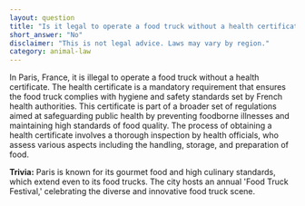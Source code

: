 ```yaml
---
layout: question
title: "Is it legal to operate a food truck without a health certificate in Paris, France?"
short_answer: "No"
disclaimer: "This is not legal advice. Laws may vary by region."
category: animal-law
---
```

In Paris, France, it is illegal to operate a food truck without a health certificate. The health certificate is a mandatory requirement that ensures the food truck complies with hygiene and safety standards set by French health authorities. This certificate is part of a broader set of regulations aimed at safeguarding public health by preventing foodborne illnesses and maintaining high standards of food quality. The process of obtaining a health certificate involves a thorough inspection by health officials, who assess various aspects including the handling, storage, and preparation of food.

**Trivia:** Paris is known for its gourmet food and high culinary standards, which extend even to its food trucks. The city hosts an annual 'Food Truck Festival,' celebrating the diverse and innovative food truck scene.
